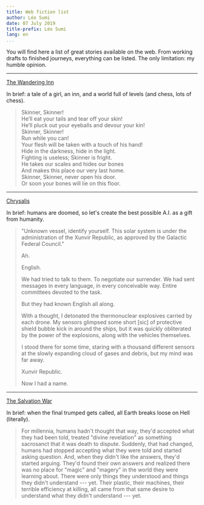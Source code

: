 ```yaml
---
title: Web fiction list
author: Léo Sumi
date: 07 July 2019
title-prefix: Léo Sumi
lang: en
...
```


You will find here a list of great stories available on the web. From working drafts to finished journeys, everything can be listed. The only limitation: my humble opinion.

***

[The Wandering Inn](https://wanderinginn.com/)

In brief: a tale of a girl, an inn, and a world full of levels (and chess, lots of chess).

> Skinner, Skinner!\
> He’ll eat your tails and tear off your skin!\
> He’ll pluck out your eyeballs and devour your kin!\
> Skinner, Skinner!\
> Run while you can!\
> Your flesh will be taken with a touch of his hand!\
> Hide in the darkness, hide in the light.\
> Fighting is useless; Skinner is fright.\
> He takes our scales and hides our bones\
> And makes this place our very last home.\
> Skinner, Skinner, never open his door.\
> Or soon your bones will lie on this floor.

***

[Chrysalis](https://www.reddit.com/r/HFY/comments/55v9e1/chrysalis/)

In brief: humans are doomed, so let's create the best possible A.I. as a gift from humanity.

> "Unknown vessel, identify yourself. This solar system is under the administration of the Xunvir Republic, as approved by the Galactic Federal Council."
>
> Ah.
>
> English.
>
> We had tried to talk to them. To negotiate our surrender. We had sent messages in every language, in every conceivable way. Entire committees devoted to the task.
>
> But they had known English all along.
>
> With a thought, I detonated the thermonuclear explosives carried by each drone. My sensors glimpsed some short [sic] of protective shield bubble kick in around the ships, but it was quickly obliterated by the power of the explosions, along with the vehicles themselves.
>
> I stood there for some time, staring with a thousand different sensors at the slowly expanding cloud of gases and debris, but my mind was far away.
>
> Xunvir Republic.
>
> Now I had a name.

***

[The Salvation War](http://www.tboverse.us/HPCAFORUM/phpBB3/viewforum.php?f=29)

In brief: when the final trumped gets called, all Earth breaks loose on Hell (literally).

> For millennia, humans hadn't thought that way, they'd accepted what they had been told, treated "divine revelation" as something sacrosanct that it was death to dispute. Suddenly, that had changed, humans had stopped accepting what they were told and started asking question. And, when they didn't like the answers, they'd started arguing. They'd found their own answers and realized there was no place for "magic" and "magery" in the world they were learning about. There were only things they understood and things they didn't understand --- yet. Their plastic, their machines, their terrible efficiency at killing, all came from that same desire to understand what they didn't understand --- yet.
